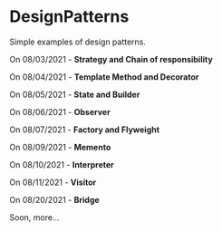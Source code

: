 # DesignPatterns

Simple examples of design patterns.

On 08/03/2021 - **Strategy and Chain of responsibility**

On 08/04/2021 - **Template Method and Decorator**

On 08/05/2021 - **State and Builder**

On 08/06/2021 - **Observer**

On 08/07/2021 - **Factory and Flyweight**

On 08/09/2021 - **Memento**

On 08/10/2021 - **Interpreter**

On 08/11/2021 - **Visitor**

On 08/20/2021 - **Bridge**

Soon, more...
